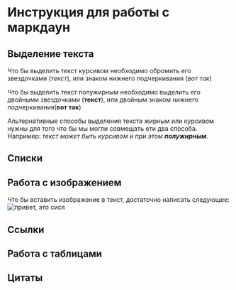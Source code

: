 # Инструкция для работы с маркдаун

## Выделение текста

Что бы выделить текст курсивом необходимо обромить его звездочками (*текст*), или знаком нижнего подчеркивания (_вот так_)

Что бы выделить текст полужирным необходимо выделить его двойными звездочками (**текст**), или двойным знаком нижнего подчеркивания(__вот так__)

Альтернативные способы выделения текста жирным или курсивом нужны для того что бы мы могли совмещать ети два способа. Например: _текст может быть курсивом и при этом **полужирным**_.

## Списки

## Работа с изображением

Что бы вставить изображение в текст, достаточно написать следующее: ![привет, это сися](сися.avif)

## Ссылки

## Работа с таблицами

## Цитаты
